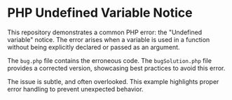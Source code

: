 # PHP Undefined Variable Notice
This repository demonstrates a common PHP error: the "Undefined variable" notice.  The error arises when a variable is used in a function without being explicitly declared or passed as an argument. 

The `bug.php` file contains the erroneous code. The `bugSolution.php` file provides a corrected version, showcasing best practices to avoid this error.

The issue is subtle, and often overlooked. This example highlights proper error handling to prevent unexpected behavior.
